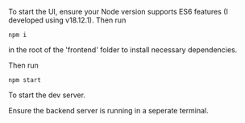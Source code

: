 To start the UI, ensure your Node version supports ES6 features (I developed using v18.12.1). Then run 
```
npm i 
```
in the root of the 'frontend' folder to install necessary dependencies.

Then run 

```
npm start
```
To start the dev server.

Ensure the backend server is running in a seperate terminal.
